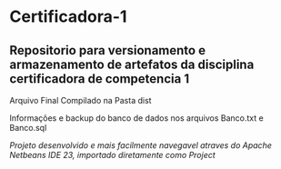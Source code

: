 # Certificadora-1
Repositorio para versionamento e armazenamento de artefatos da disciplina certificadora de competencia 1
-----------
Arquivo Final Compilado na Pasta dist

Informações e backup do banco de dados nos arquivos Banco.txt e Banco.sql

*Projeto desenvolvido e mais facilmente navegavel atraves do Apache Netbeans IDE 23, importado diretamente como Project*

